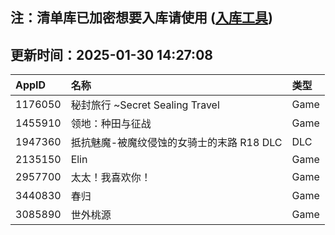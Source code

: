 ## 注：清单库已加密想要入库请使用 ([入库工具](https://github.com/BlankTMing/ManifestAutoUpdate/releases))

## 更新时间：2025-01-30 14:27:08
| AppID | 名称 | 类型  |
| :-------------------- | :----------------------------- | :----------- |
| 1176050 | 秘封旅行 ~Secret Sealing Travel| Game |
| 1455910 | 领地：种田与征战| Game |
| 1947360 | 抵抗魅魔-被魔纹侵蚀的女骑士的末路 R18 DLC| DLC |
| 2135150 | Elin| Game |
| 2957700 | 太太！我喜欢你！| Game |
| 3440830 | 春归| Game |
| 3085890 | 世外桃源| Game |
